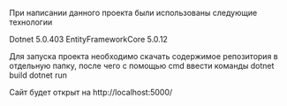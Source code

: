 ﻿При написании данного проекта были использованы следующие технологии

Dotnet 5.0.403
EntityFrameworkCore 5.0.12

Для запуска проекта необходимо скачать содержимое репозитория в отдельную папку, после чего с помощью cmd ввести команды
dotnet build
dotnet run

Сайт будет открыт на http://localhost:5000/